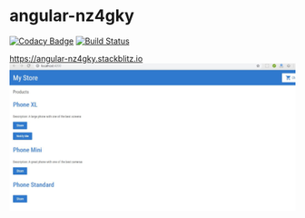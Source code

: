 # angular-nz4gky

[![Codacy Badge](https://api.codacy.com/project/badge/Grade/29432e540feb405d98b1dcd51aa18d7e)](https://app.codacy.com/app/oliverwreath/angular-nz4gky?utm_source=github.com&utm_medium=referral&utm_content=oliverwreath/angular-nz4gky&utm_campaign=Badge_Grade_Dashboard)
[![Build Status](https://travis-ci.org/oliverwreath/angular-nz4gky.svg?branch=master)](https://travis-ci.org/oliverwreath/angular-nz4gky)

https://angular-nz4gky.stackblitz.io
![Index Page](https://github.com/oliverwreath/angular-nz4gky/blob/master/src/assets/index.JPG?raw=true)
